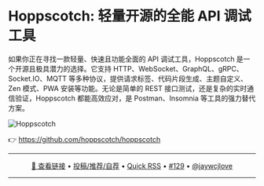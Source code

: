 Hoppscotch: 轻量开源的全能 API 调试工具
===

如果你正在寻找一款轻量、快速且功能全面的 API 调试工具，Hoppscotch 是一个开源且极具潜力的选择。它支持 HTTP、WebSocket、GraphQL、gRPC、Socket.IO、MQTT 等多种协议，提供请求标签、代码片段生成、主题自定义、Zen 模式、PWA 安装等功能。无论是简单的 REST 接口测试，还是复杂的实时通信验证，Hoppscotch 都能高效应对，是 Postman、Insomnia 等工具的强力替代方案。

![Hoppscotch](https://github.com/user-attachments/assets/04e83917-f2ee-4849-91c1-1c66c53b6c42)

👉 https://github.com/hoppscotch/hoppscotch

---

<p align="center">
<a href="https://github.com/hoppscotch/hoppscotch" target="_blank">🔗 查看链接</a> • 
<a href="https://github.com/jaywcjlove/quick-rss/issues/new/choose" target="_blank">投稿/推荐/自荐</a> • 
<a href="https://wangchujiang.com/quick-rss/feeds/index.html" target="_blank">Quick RSS</a> • 
<a href="https://github.com/jaywcjlove/quick-rss/issues/129" target="_blank">#129</a> • 
<a href="https://github.com/jaywcjlove" target="_blank">@jaywcjlove</a>
</p>

---
    
